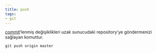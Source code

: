 ```yaml
---
title: push
tags:
- git
---
```


[commit](/commit)‘lenmiş değişiklikleri uzak sunucudaki repository‘ye göndermenizi sağlayan komuttur.

```
git push origin master
```
